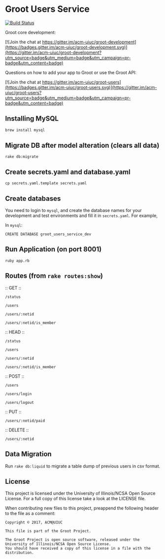 # Groot Users Service

[![Build Status](https://travis-ci.org/acm-uiuc/groot-users-service.svg?branch=master)](https://travis-ci.org/acm-uiuc/groot-users-service)

Groot core development:

[![Join the chat at https://gitter.im/acm-uiuc/groot-development](https://badges.gitter.im/acm-uiuc/groot-development.svg)](https://gitter.im/acm-uiuc/groot-development?utm_source=badge&utm_medium=badge&utm_campaign=pr-badge&utm_content=badge)

Questions on how to add your app to Groot or use the Groot API:

[![Join the chat at https://gitter.im/acm-uiuc/groot-users](https://badges.gitter.im/acm-uiuc/groot-users.svg)](https://gitter.im/acm-uiuc/groot-users?utm_source=badge&utm_medium=badge&utm_campaign=pr-badge&utm_content=badge)


## Installing MySQL
```sh
brew install mysql
```

## Migrate DB after model alteration (clears all data)
```
rake db:migrate
```

## Create secrets.yaml and database.yaml

```
cp secrets.yaml.template secrets.yaml
```

## Create databases

You need to login to `mysql`, and create the database names for your development and test environments and fill it in `secrets.yaml`. For example,

In `mysql`:
```
CREATE DATABASE groot_users_service_dev
```

## Run Application (on port 8001)
```
ruby app.rb
```

## Routes (from `rake routes:show`)

:: GET ::

`/status`

`/users`

`/users/:netid`

`/users/:netid/is_member`


:: HEAD ::

`/status`

`/users`

`/users/:netid`

`/users/:netid/is_member`


:: POST ::

`/users`

`/users/login`

`/users/logout`


:: PUT ::

`/users/:netid/paid`


:: DELETE ::

`/users/:netid`


## Data Migration

Run `rake db:liquid` to migrate a table dump of previous users in csv format.

## License

This project is licensed under the University of Illinois/NCSA Open Source License. For a full copy of this license take a look at the LICENSE file. 

When contributing new files to this project, preappend the following header to the file as a comment: 

```
Copyright © 2017, ACM@UIUC

This file is part of the Groot Project.  
 
The Groot Project is open source software, released under the University of Illinois/NCSA Open Source License. 
You should have received a copy of this license in a file with the distribution.
```
